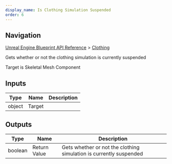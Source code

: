 ```yaml
---
display_name: Is Clothing Simulation Suspended
order: 6
---
```

## Navigation

[Unreal Engine Blueprint API Reference](https://dev.epicgames.com/documentation/en-us/unreal-engine/BlueprintAPI) > [Clothing](https://dev.epicgames.com/documentation/en-us/unreal-engine/BlueprintAPI/Clothing)

Gets whether or not the clothing simulation is currently suspended

Target is Skeletal Mesh Component

## Inputs

| Type | Name | Description |
| --- | --- | --- |
| object | Target |  |

## Outputs

| Type | Name | Description |
| --- | --- | --- |
| boolean | Return Value | Gets whether or not the clothing simulation is currently suspended |
